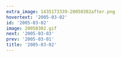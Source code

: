 ```yaml
---
extra_image: 1435173339-20050302after.png
hovertext: '2005-03-02'
id: '2005-03-02'
image: 20050302.gif
next: '2005-03-03'
prev: '2005-03-01'
title: '2005-03-02'
---
```

